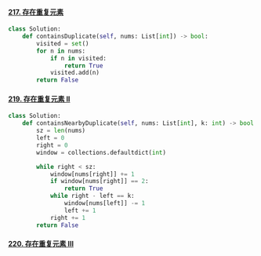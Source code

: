 #### [217. 存在重复元素](https://leetcode-cn.com/problems/contains-duplicate/)

```python
class Solution:
    def containsDuplicate(self, nums: List[int]) -> bool:
        visited = set()
        for n in nums:
            if n in visited:
                return True
            visited.add(n)
        return False
```

#### [219. 存在重复元素 II](https://leetcode-cn.com/problems/contains-duplicate-ii/)

```python
class Solution:
    def containsNearbyDuplicate(self, nums: List[int], k: int) -> bool:
        sz = len(nums)
        left = 0
        right = 0
        window = collections.defaultdict(int)

        while right < sz:
            window[nums[right]] += 1
            if window[nums[right]] == 2:
                return True
            while right - left == k:
                window[nums[left]] -= 1
                left += 1
            right += 1
        return False
```

#### [220. 存在重复元素 III](https://leetcode-cn.com/problems/contains-duplicate-iii/)

```python

```
